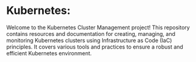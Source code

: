 # Kubernetes:

Welcome to the Kubernetes Cluster Management project! This repository contains resources and documentation for creating, managing, and monitoring Kubernetes clusters using Infrastructure as Code (IaC) principles. It covers various tools and practices to ensure a robust and efficient Kubernetes environment.
